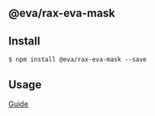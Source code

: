## @eva/rax-eva-mask

## Install

```
$ npm install @eva/rax-eva-mask --save
```

## Usage

[Guide](https://yuque.com/eva/rax-eva/mask)
